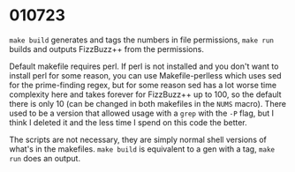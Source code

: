 # 010723

`make build` generates and tags the numbers in file permissions, `make run` builds and outputs FizzBuzz++ from the permissions.

Default makefile requires perl. If perl is not installed and you don't want to install perl for some reason, you can use Makefile-perlless which uses sed for the prime-finding regex, but for some reason sed has a lot worse time complexity here and takes forever for FizzBuzz++ up to 100, so the default there is only 10 (can be changed in both makefiles in the `NUMS` macro). There used to be a version that allowed usage with a `grep` with the `-P` flag, but I think I deleted it and the less time I spend on this code the better.

The scripts are not necessary, they are simply normal shell versions of what's in the makefiles. `make build` is equivalent to a gen with a tag, `make run` does an output.
